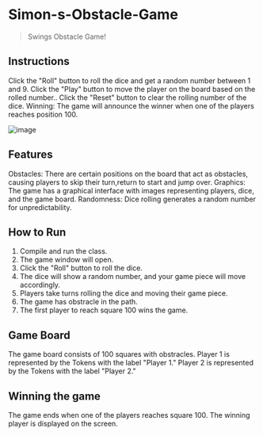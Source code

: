 # Simon-s-Obstacle-Game
>Swings Obstacle Game!

## Instructions
Click the "Roll" button to roll the dice and get a random number between 1 and 9.
Click the "Play" button to move the player on the board based on the rolled number..
Click the "Reset" button to clear the rolling number of the dice.
Winning: The game will announce the winner when one of the players reaches position 100.

![image](https://github.com/jagrutijain109/Simon-s-Obstacle-/assets/94118253/612a5993-fe2d-4658-89f5-701b40589ad9)



## Features

Obstacles: There are certain positions on the board that act as obstacles, causing players to skip their turn,return to start and jump over.
Graphics: The game has a graphical interface with images representing players, dice, and the game board.
Randomness: Dice rolling generates a random number for unpredictability.

## How to Run
1. Compile and run the class.
2. The game window will open.
3. Click the "Roll" button to roll the dice.
4. The dice will show a random number, and your game piece will move accordingly.
5. Players take turns rolling the dice and moving their game piece.
6. The game has obstracle in the path.
7. The first player to reach square 100 wins the game.

## Game Board
The game board consists of 100 squares with obstracles.
Player 1 is represented by the Tokens with the label "Player 1."
Player 2 is represented by the Tokens with the label "Player 2."

## Winning the game
The game ends when one of the players reaches square 100. The winning player is displayed on the screen.


